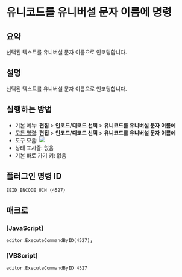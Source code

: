 # 유니코드를 유니버설 문자 이름에 명령

## 요약

선택된 텍스트를 유니버설 문자 이름으로 인코딩합니다.

## 설명

선택된 텍스트를 유니버설 문자 이름으로 인코딩합니다.

## 실행하는 방법

- 기본 메뉴: **편집** \> **인코드/디코드 선택** \> **유니코드를 유니버설 문자 이름에**
- [모든 명령](../tools/all_commands): **편집** \> **인코드/디코드 선택** \> **유니코드를 유니버설 문자 이름에**
- 도구 모음:
![](../../images/uni2ucs24x16..png)
- 상태 표시줄: 없음
- 기본 바로 가기 키: 없음

## 플러그인 명령 ID

```
EEID_ENCODE_UCN (4527)
```

## 매크로

### \[JavaScript\]

```
editor.ExecuteCommandByID(4527);
```

### \[VBScript\]

```
editor.ExecuteCommandByID 4527
```
